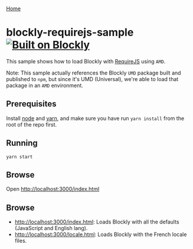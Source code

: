 [Home](../README.md)

# blockly-requirejs-sample [![Built on Blockly](https://tinyurl.com/built-on-blockly)](https://github.com/google/blockly)

This sample shows how to load Blockly with [RequireJS](https://requirejs.org/) using ``AMD``.

Note: This sample actually references the Blockly ``UMD`` package built and published to ``npm``, but since it's UMD (Universal), we're able to load that package in an ``AMD`` environment.

## Prerequisites

Install [node](https://nodejs.org/) and [yarn](https://yarnpkg.com/), and make sure you have run `yarn install` from the root of the repo first.

## Running

```
yarn start
```

## Browse

Open [http://localhost:3000/index.html](http://localhost:3000/index.html)

## Browse

- [http://localhost:3000/index.html](http://localhost:3000/index.html): Loads Blockly with all the defaults (JavaScript and English lang).
- [http://localhost:3000/locale.html](http://localhost:3000/locale.html): Loads Blockly with the French locale files.